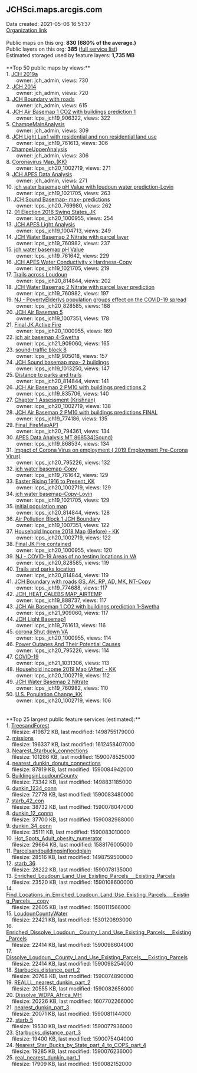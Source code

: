 <h2>JCHSci.maps.arcgis.com</h2> Data created: 2021-05-06 16:51:37 <br /><a target='new' href='https://JCHSci.maps.arcgis.com'>Organization link</a><br /><br />Public maps on this org: <b>830 (680% of the average.)</b><br />Public layers on this org: <b>385 </b>(<a target='new' href='https://services.arcgis.com/qyXbcmIW5f9UB6HS/ArcGIS/rest/services'>full service list</a>)<br />Estimated storaged used by feature layers: <b>1,735 MB</b><br /><br />**Top 50 public maps by views:**<br />  1. <a target='new' href='https://www.arcgis.com/home/item.html?id=0e6e02a437ee4904a8d4abe0b3de9743'>JCH 2019a</a> <br />  &nbsp;&nbsp;&nbsp;&nbsp; &nbsp;&nbsp;owner: jch_admin, views: 730<br />  2. <a target='new' href='https://www.arcgis.com/home/item.html?id=f7fb95ed5526403386afa97449e8bd4b'>JCH 2014</a> <br />  &nbsp;&nbsp;&nbsp;&nbsp; &nbsp;&nbsp;owner: jch_admin, views: 720<br />  3. <a target='new' href='https://www.arcgis.com/home/item.html?id=252da15380ce413ab60cdc78530b4d0c'>JCH Boundary with roads</a> <br />  &nbsp;&nbsp;&nbsp;&nbsp; &nbsp;&nbsp;owner: jch_admin, views: 615<br />  4. <a target='new' href='https://www.arcgis.com/home/item.html?id=dc4d023a0c8a459784ae6e0f7d3ba28d'>JCH Air Basemap 1 CO2 with buildings prediction 1</a> <br />  &nbsp;&nbsp;&nbsp;&nbsp; &nbsp;&nbsp;owner: lcps_jch19_906322, views: 322<br />  5. <a target='new' href='https://www.arcgis.com/home/item.html?id=3f4fc4c5edb94b00ab55a3ac9a9b1f20'>ChampeMainAnalysis</a> <br />  &nbsp;&nbsp;&nbsp;&nbsp; &nbsp;&nbsp;owner: jch_admin, views: 309<br />  6. <a target='new' href='https://www.arcgis.com/home/item.html?id=6c38a80c0711471689a980dc99a3ca0f'>JCH Light Lux1 with residential and non residential land use</a> <br />  &nbsp;&nbsp;&nbsp;&nbsp; &nbsp;&nbsp;owner: lcps_jch19_761613, views: 306<br />  7. <a target='new' href='https://www.arcgis.com/home/item.html?id=54f09ae47d2b4dc0a722081af06b4b90'>ChampeUpperAnalysis</a> <br />  &nbsp;&nbsp;&nbsp;&nbsp; &nbsp;&nbsp;owner: jch_admin, views: 306<br />  8. <a target='new' href='https://www.arcgis.com/home/item.html?id=aeffc8607bde4209bc6c5b3bc7e047bb'>Coronavirus Map_(KK)</a> <br />  &nbsp;&nbsp;&nbsp;&nbsp; &nbsp;&nbsp;owner: lcps_jch20_1002719, views: 271<br />  9. <a target='new' href='https://www.arcgis.com/home/item.html?id=add78353ebf44a80bc44aedfda0166fb'>JCH APES Data Analysis</a> <br />  &nbsp;&nbsp;&nbsp;&nbsp; &nbsp;&nbsp;owner: jch_admin, views: 271<br />  10. <a target='new' href='https://www.arcgis.com/home/item.html?id=20685882df284faa88305ac6400c5bfd'>jch water basemap pH Value with loudoun water prediction-Lovin</a> <br />  &nbsp;&nbsp;&nbsp;&nbsp; &nbsp;&nbsp;owner: lcps_jch19_1021705, views: 263<br />  11. <a target='new' href='https://www.arcgis.com/home/item.html?id=5f5d6ac4164148fca5c8346b51751d15'>JCH Sound Basemap- max- predictions</a> <br />  &nbsp;&nbsp;&nbsp;&nbsp; &nbsp;&nbsp;owner: lcps_jch20_769980, views: 262<br />  12. <a target='new' href='https://www.arcgis.com/home/item.html?id=6f6cd3cb339b41f3a0575134ae356e9a'>01 Election 2016 Swing States_JK</a> <br />  &nbsp;&nbsp;&nbsp;&nbsp; &nbsp;&nbsp;owner: lcps_jch20_1000955, views: 254<br />  13. <a target='new' href='https://www.arcgis.com/home/item.html?id=9a88ed926258427c87079ef9015f5182'>JCH APES Light Analysis</a> <br />  &nbsp;&nbsp;&nbsp;&nbsp; &nbsp;&nbsp;owner: lcps_jch19_1004713, views: 249<br />  14. <a target='new' href='https://www.arcgis.com/home/item.html?id=58c19108c2dc4826b6fcc4da81c112cf'>JCH Water Basemap 2 Nitrate with parcel layer</a> <br />  &nbsp;&nbsp;&nbsp;&nbsp; &nbsp;&nbsp;owner: lcps_jch19_760982, views: 237<br />  15. <a target='new' href='https://www.arcgis.com/home/item.html?id=3dee5a9732e949cd810bfc88428e1f41'>jch water basemap pH Value</a> <br />  &nbsp;&nbsp;&nbsp;&nbsp; &nbsp;&nbsp;owner: lcps_jch19_761642, views: 229<br />  16. <a target='new' href='https://www.arcgis.com/home/item.html?id=6d3453040bb04fffb36f9a61f4bcd95e'>JCH APES  Water Conductivity x Hardness-Copy</a> <br />  &nbsp;&nbsp;&nbsp;&nbsp; &nbsp;&nbsp;owner: lcps_jch19_1021705, views: 219<br />  17. <a target='new' href='https://www.arcgis.com/home/item.html?id=0728f52ffbdf4aaca43de8e7339de4ef'>Trails across Loudoun</a> <br />  &nbsp;&nbsp;&nbsp;&nbsp; &nbsp;&nbsp;owner: lcps_jch20_814844, views: 202<br />  18. <a target='new' href='https://www.arcgis.com/home/item.html?id=beeca512ebbc4e5bb59cc6515bd0e1a9'>JCH Water Basemap 2 Nitrate with parcel layer prediction</a> <br />  &nbsp;&nbsp;&nbsp;&nbsp; &nbsp;&nbsp;owner: lcps_jch19_760982, views: 197<br />  19. <a target='new' href='https://www.arcgis.com/home/item.html?id=3b8ae034aeae47ae86fecfa304c09051'>NJ - PovertyElderlys population groups effect on the COVID-19 spread</a> <br />  &nbsp;&nbsp;&nbsp;&nbsp; &nbsp;&nbsp;owner: lcps_jch20_828585, views: 188<br />  20. <a target='new' href='https://www.arcgis.com/home/item.html?id=9acec3963c48486e8a4b3db3bb41bf89'>JCH Air Basemap 5</a> <br />  &nbsp;&nbsp;&nbsp;&nbsp; &nbsp;&nbsp;owner: lcps_jch19_1007351, views: 178<br />  21. <a target='new' href='https://www.arcgis.com/home/item.html?id=0cc949495ed648eebfbbf1e4a450f83f'>Final JK Active Fire</a> <br />  &nbsp;&nbsp;&nbsp;&nbsp; &nbsp;&nbsp;owner: lcps_jch20_1000955, views: 169<br />  22. <a target='new' href='https://www.arcgis.com/home/item.html?id=bcccb872dab040bdbb7d7108e5795380'>jch air basemap 4-Swetha</a> <br />  &nbsp;&nbsp;&nbsp;&nbsp; &nbsp;&nbsp;owner: lcps_jch21_909060, views: 165<br />  23. <a target='new' href='https://www.arcgis.com/home/item.html?id=8a134b761c48485f8a90042704ad7cbb'>sound-traffic block 8</a> <br />  &nbsp;&nbsp;&nbsp;&nbsp; &nbsp;&nbsp;owner: lcps_jch19_905018, views: 157<br />  24. <a target='new' href='https://www.arcgis.com/home/item.html?id=0f3ca97f256e4d778869df87a45fb68f'>JCH Sound basemap max- 2 buildings</a> <br />  &nbsp;&nbsp;&nbsp;&nbsp; &nbsp;&nbsp;owner: lcps_jch19_1013250, views: 147<br />  25. <a target='new' href='https://www.arcgis.com/home/item.html?id=9544caebb5144f9aa3fd31e0199a48ac'>Distance to parks and trails</a> <br />  &nbsp;&nbsp;&nbsp;&nbsp; &nbsp;&nbsp;owner: lcps_jch20_814844, views: 141<br />  26. <a target='new' href='https://www.arcgis.com/home/item.html?id=416d5ea9e4bf4282bc2c232561a0d8de'>JCH Air Basemap 2 PM10 with buildings predictions 2</a> <br />  &nbsp;&nbsp;&nbsp;&nbsp; &nbsp;&nbsp;owner: lcps_jch19_835706, views: 140<br />  27. <a target='new' href='https://www.arcgis.com/home/item.html?id=17de3e7ff8ac4b68ac452ce75a8c7123'>Chapter 1 Assessment (Krishnan)</a> <br />  &nbsp;&nbsp;&nbsp;&nbsp; &nbsp;&nbsp;owner: lcps_jch20_1002719, views: 138<br />  28. <a target='new' href='https://www.arcgis.com/home/item.html?id=b03c4b4c3fd8467ba97b9bd8486867c5'>JCH Air Basemap 2 PM10 with buildings predictions FINAL</a> <br />  &nbsp;&nbsp;&nbsp;&nbsp; &nbsp;&nbsp;owner: lcps_jch19_774186, views: 135<br />  29. <a target='new' href='https://www.arcgis.com/home/item.html?id=54659692d0b5432b864527bf6a03059c'>Final_FireMapAP1</a> <br />  &nbsp;&nbsp;&nbsp;&nbsp; &nbsp;&nbsp;owner: lcps_jch20_794361, views: 134<br />  30. <a target='new' href='https://www.arcgis.com/home/item.html?id=03320b722e2541e2a9250fd3597dfc5f'>APES Data Analysis MT 868534(Sound)</a> <br />  &nbsp;&nbsp;&nbsp;&nbsp; &nbsp;&nbsp;owner: lcps_jch19_868534, views: 134<br />  31. <a target='new' href='https://www.arcgis.com/home/item.html?id=9150ff7aee3a4cfc944b8aeb96099c79'>Impact of Corona Virus on employment ( 2019 Employment Pre-Corona Virus)</a> <br />  &nbsp;&nbsp;&nbsp;&nbsp; &nbsp;&nbsp;owner: lcps_jch20_795226, views: 132<br />  32. <a target='new' href='https://www.arcgis.com/home/item.html?id=7f6e15d7c6e84f8a9d9c91038175e907'>jch water basemap-Copy</a> <br />  &nbsp;&nbsp;&nbsp;&nbsp; &nbsp;&nbsp;owner: lcps_jch19_761642, views: 129<br />  33. <a target='new' href='https://www.arcgis.com/home/item.html?id=d1efb64713284503baa7a91f9576cb9d'>Easter Rising 1916 to Present_KK</a> <br />  &nbsp;&nbsp;&nbsp;&nbsp; &nbsp;&nbsp;owner: lcps_jch20_1002719, views: 129<br />  34. <a target='new' href='https://www.arcgis.com/home/item.html?id=ef6150cedadb4a56b89d7fbcb55df26c'>jch water basemap-Copy-Lovin</a> <br />  &nbsp;&nbsp;&nbsp;&nbsp; &nbsp;&nbsp;owner: lcps_jch19_1021705, views: 129<br />  35. <a target='new' href='https://www.arcgis.com/home/item.html?id=9dfe779570cb4d438701e74eb4ee2422'>initial population map</a> <br />  &nbsp;&nbsp;&nbsp;&nbsp; &nbsp;&nbsp;owner: lcps_jch20_814844, views: 128<br />  36. <a target='new' href='https://www.arcgis.com/home/item.html?id=7bb7cd9efb7f474fa2764095a5882dbc'>Air Pollution Block 1 JCH Boundary</a> <br />  &nbsp;&nbsp;&nbsp;&nbsp; &nbsp;&nbsp;owner: lcps_jch19_1007351, views: 122<br />  37. <a target='new' href='https://www.arcgis.com/home/item.html?id=e7e3a178cba74732bc639a58b0e2d3ab'>Household Income 2018 Map (Before) - KK</a> <br />  &nbsp;&nbsp;&nbsp;&nbsp; &nbsp;&nbsp;owner: lcps_jch20_1002719, views: 122<br />  38. <a target='new' href='https://www.arcgis.com/home/item.html?id=dbd2b0d0d8f045e7b98fad584b15124e'>Final JK Fire contained</a> <br />  &nbsp;&nbsp;&nbsp;&nbsp; &nbsp;&nbsp;owner: lcps_jch20_1000955, views: 120<br />  39. <a target='new' href='https://www.arcgis.com/home/item.html?id=c7a8abe736054eddb0ee3c51ebe8f19b'>NJ - COVID-19 Areas of no testing locations in VA</a> <br />  &nbsp;&nbsp;&nbsp;&nbsp; &nbsp;&nbsp;owner: lcps_jch20_828585, views: 119<br />  40. <a target='new' href='https://www.arcgis.com/home/item.html?id=6054606ad3224f64b70da69443755c51'>Trails and parks location</a> <br />  &nbsp;&nbsp;&nbsp;&nbsp; &nbsp;&nbsp;owner: lcps_jch20_814844, views: 119<br />  41. <a target='new' href='https://www.arcgis.com/home/item.html?id=fff7524fc1cc4494ae5cfef0527076b7'>JCH Boundary with roads GS, AK, RP, AD, MK, NT-Copy</a> <br />  &nbsp;&nbsp;&nbsp;&nbsp; &nbsp;&nbsp;owner: lcps_jch19_774688, views: 117<br />  42. <a target='new' href='https://www.arcgis.com/home/item.html?id=3c2560dfff564eb1b676504e9b88a3f2'>JCH_HEAT_CALEBS MAP_AIRTEMP</a> <br />  &nbsp;&nbsp;&nbsp;&nbsp; &nbsp;&nbsp;owner: lcps_jch19_888737, views: 117<br />  43. <a target='new' href='https://www.arcgis.com/home/item.html?id=60c9beacb06a42419fabea7b91b5088e'>JCH Air Basemap 1 CO2 with buildings prediction 1-Swetha</a> <br />  &nbsp;&nbsp;&nbsp;&nbsp; &nbsp;&nbsp;owner: lcps_jch21_909060, views: 117<br />  44. <a target='new' href='https://www.arcgis.com/home/item.html?id=05298f42c9884e439b80cfa0b1ce2901'>JCH Light Basemap1</a> <br />  &nbsp;&nbsp;&nbsp;&nbsp; &nbsp;&nbsp;owner: lcps_jch19_761613, views: 116<br />  45. <a target='new' href='https://www.arcgis.com/home/item.html?id=dec12da5ebfd4f9eaf5729f615fe0411'>corona Shut down VA</a> <br />  &nbsp;&nbsp;&nbsp;&nbsp; &nbsp;&nbsp;owner: lcps_jch20_1000955, views: 114<br />  46. <a target='new' href='https://www.arcgis.com/home/item.html?id=66ceb8246ea6401e9cf6ca98a2345b72'>Power Outages And Their Potential Causes</a> <br />  &nbsp;&nbsp;&nbsp;&nbsp; &nbsp;&nbsp;owner: lcps_jch20_795226, views: 114<br />  47. <a target='new' href='https://www.arcgis.com/home/item.html?id=8ee7330b0b3f4028b062616aedcb2b16'>COVID-19</a> <br />  &nbsp;&nbsp;&nbsp;&nbsp; &nbsp;&nbsp;owner: lcps_jch21_1031306, views: 113<br />  48. <a target='new' href='https://www.arcgis.com/home/item.html?id=28fc21bbb14e471c9b3731476422c4b5'>Household Income 2019 Map (After) - KK</a> <br />  &nbsp;&nbsp;&nbsp;&nbsp; &nbsp;&nbsp;owner: lcps_jch20_1002719, views: 112<br />  49. <a target='new' href='https://www.arcgis.com/home/item.html?id=e173918e77b14e3b905212e7145f4fae'>JCH Water Basemap 2 Nitrate</a> <br />  &nbsp;&nbsp;&nbsp;&nbsp; &nbsp;&nbsp;owner: lcps_jch19_760982, views: 110<br />  50. <a target='new' href='https://www.arcgis.com/home/item.html?id=093c0ac0c8ce449cb89d41ee2ca7e32e'>U.S. Population Change_KK</a> <br />  &nbsp;&nbsp;&nbsp;&nbsp; &nbsp;&nbsp;owner: lcps_jch20_1002719, views: 106<br /><br /><br />**Top 25 largest public feature services (estimated):**<br /> 1. <a target='new' href='https://www.arcgis.com/home/item.html?id=8401798afa464cdea12e66ecf49f512c'>TreesandForest</a><br /> &nbsp;&nbsp;&nbsp;&nbsp;filesize: 419872 KB, last modified: 1498755179000<br /> 2. <a target='new' href='https://www.arcgis.com/home/item.html?id=db78a1ef77b0434ab5a9cdc8e93f7e14'>missions</a><br /> &nbsp;&nbsp;&nbsp;&nbsp;filesize: 196337 KB, last modified: 1612458407000<br /> 3. <a target='new' href='https://www.arcgis.com/home/item.html?id=9ef569935024470080e5fbc52bbc5962'>Nearest_Starbuck_connections</a><br /> &nbsp;&nbsp;&nbsp;&nbsp;filesize: 101286 KB, last modified: 1590078525000<br /> 4. <a target='new' href='https://www.arcgis.com/home/item.html?id=927a4335307e4e05baaa4acdd69a17c8'>nearest_dunkin_donuts_connections</a><br /> &nbsp;&nbsp;&nbsp;&nbsp;filesize: 87819 KB, last modified: 1590084942000<br /> 5. <a target='new' href='https://www.arcgis.com/home/item.html?id=800acbe0a04a4e768950ee9af7bf1fc3'>BuildingsinLoudounCounty</a><br /> &nbsp;&nbsp;&nbsp;&nbsp;filesize: 73342 KB, last modified: 1498831185000<br /> 6. <a target='new' href='https://www.arcgis.com/home/item.html?id=26792cdcb5a04b5293b074e0d87fd288'>dunkin_1234_conn</a><br /> &nbsp;&nbsp;&nbsp;&nbsp;filesize: 72778 KB, last modified: 1590083480000<br /> 7. <a target='new' href='https://www.arcgis.com/home/item.html?id=d680fd78e6844c59a2427f5f84e9c666'>starb_42_con</a><br /> &nbsp;&nbsp;&nbsp;&nbsp;filesize: 38732 KB, last modified: 1590078047000<br /> 8. <a target='new' href='https://www.arcgis.com/home/item.html?id=f0d42d09ac2f46c2aa3038c6708ee343'>dunkin_12_connn</a><br /> &nbsp;&nbsp;&nbsp;&nbsp;filesize: 37700 KB, last modified: 1590082988000<br /> 9. <a target='new' href='https://www.arcgis.com/home/item.html?id=4515b455e171459db7fad657fc09c892'>dunkin_34_conn</a><br /> &nbsp;&nbsp;&nbsp;&nbsp;filesize: 35111 KB, last modified: 1590083010000<br /> 10. <a target='new' href='https://www.arcgis.com/home/item.html?id=5974c38018e84178b78aeb1799e5e3d8'>Hot_Spots_Adult_obesity_numerator</a><br /> &nbsp;&nbsp;&nbsp;&nbsp;filesize: 29664 KB, last modified: 1588176005000<br /> 11. <a target='new' href='https://www.arcgis.com/home/item.html?id=5404c54bc3e747efbe4ce7fc5cff649c'>Parcelsandbuildingsinfloodplain</a><br /> &nbsp;&nbsp;&nbsp;&nbsp;filesize: 28516 KB, last modified: 1498759500000<br /> 12. <a target='new' href='https://www.arcgis.com/home/item.html?id=694aeec90e4445638caca3e51e431a8d'>starb_36</a><br /> &nbsp;&nbsp;&nbsp;&nbsp;filesize: 28222 KB, last modified: 1590078135000<br /> 13. <a target='new' href='https://www.arcgis.com/home/item.html?id=657590d2f8994089809eeb53c39aa81d'>Enriched_Loudoun_Land_Use_Existing_Parcels___Existing_Parcels</a><br /> &nbsp;&nbsp;&nbsp;&nbsp;filesize: 23520 KB, last modified: 1590108600000<br /> 14. <a target='new' href='https://www.arcgis.com/home/item.html?id=6ba2729ded9941fd85f094efbd856fa0'>Find_Locations_in_Enriched_Loudoun_Land_Use_Existing_Parcels___Existing_Parcels___copy</a><br /> &nbsp;&nbsp;&nbsp;&nbsp;filesize: 22605 KB, last modified: 1590111566000<br /> 15. <a target='new' href='https://www.arcgis.com/home/item.html?id=73e7254f32f346adb2e5102cac8f7f4a'>LoudounCountyWater</a><br /> &nbsp;&nbsp;&nbsp;&nbsp;filesize: 22421 KB, last modified: 1530120893000<br /> 16. <a target='new' href='https://www.arcgis.com/home/item.html?id=56f9e2bb3f5a4647a1c475f2f35dcadd'>Enriched_Dissolve_Loudoun__County_Land_Use_Existing_Parcels___Existing_Parcels</a><br /> &nbsp;&nbsp;&nbsp;&nbsp;filesize: 22414 KB, last modified: 1590098604000<br /> 17. <a target='new' href='https://www.arcgis.com/home/item.html?id=56eb824a60d2400a949d978d86b25b34'>Dissolve_Loudoun__County_Land_Use_Existing_Parcels___Existing_Parcels</a><br /> &nbsp;&nbsp;&nbsp;&nbsp;filesize: 22414 KB, last modified: 1590098254000<br /> 18. <a target='new' href='https://www.arcgis.com/home/item.html?id=12b9f5b999c54d078a303092bd26e8b0'>Starbucks_distance_part_2</a><br /> &nbsp;&nbsp;&nbsp;&nbsp;filesize: 20768 KB, last modified: 1590074890000<br /> 19. <a target='new' href='https://www.arcgis.com/home/item.html?id=a2e46317680d4b1d9ffc0d14675c0434'>REALLL_nearest_dunkin_part_2</a><br /> &nbsp;&nbsp;&nbsp;&nbsp;filesize: 20555 KB, last modified: 1590082656000<br /> 20. <a target='new' href='https://www.arcgis.com/home/item.html?id=f2af08f946bf40bf9e8a26b969f62493'>Dissolve_WDPA_Africa_MH</a><br /> &nbsp;&nbsp;&nbsp;&nbsp;filesize: 20226 KB, last modified: 1607702266000<br /> 21. <a target='new' href='https://www.arcgis.com/home/item.html?id=a64a9feb5296468cbb7431b818f35d8e'>nearest_dunkin_part_3</a><br /> &nbsp;&nbsp;&nbsp;&nbsp;filesize: 20071 KB, last modified: 1590081144000<br /> 22. <a target='new' href='https://www.arcgis.com/home/item.html?id=e4814f64b5a3465bbef4759622c43f21'>starb_5</a><br /> &nbsp;&nbsp;&nbsp;&nbsp;filesize: 19530 KB, last modified: 1590077936000<br /> 23. <a target='new' href='https://www.arcgis.com/home/item.html?id=3c873ef74039487fad988bd984da21d0'>Starbucks_distance_part_3</a><br /> &nbsp;&nbsp;&nbsp;&nbsp;filesize: 19400 KB, last modified: 1590075404000<br /> 24. <a target='new' href='https://www.arcgis.com/home/item.html?id=fba5aafbf93b4ca9805571b4e37d4500'>Nearest_Star_Bucks_by_State_part_4_to_COPS_part_4</a><br /> &nbsp;&nbsp;&nbsp;&nbsp;filesize: 19285 KB, last modified: 1590076236000<br /> 25. <a target='new' href='https://www.arcgis.com/home/item.html?id=ce6a2f3fe7f7489b973626ec56650f2e'>real_nearest_dunkin_part_1</a><br /> &nbsp;&nbsp;&nbsp;&nbsp;filesize: 17909 KB, last modified: 1590082152000<br />